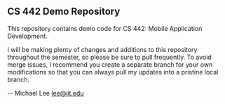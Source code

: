 CS 442 Demo Repository
----------------------

This repository contains demo code for CS 442: Mobile Application Development.

I will be making plenty of changes and additions to this repository throughout
the semester, so please be sure to pull frequently. To avoid merge issues, I 
recommend you create a separate branch for your own modifications so that you 
can always pull my updates into a pristine local branch. 

-- Michael Lee <lee@iit.edu>
